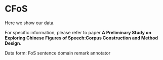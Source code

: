 # CFoS
Here we show our data.

For specific information, please refer to paper **A Preliminary Study on Exploring Chinese Figures of Speech:Corpus Construction and Method Design**.

Data form: FoS sentence  domain  remark  annotator
